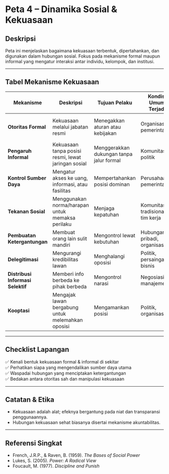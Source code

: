 # Peta 4 – Dinamika Sosial & Kekuasaan

## Deskripsi
Peta ini menjelaskan bagaimana kekuasaan terbentuk, dipertahankan, dan digunakan dalam hubungan sosial. Fokus pada mekanisme formal maupun informal yang mengatur interaksi antar individu, kelompok, dan institusi.

---

## Tabel Mekanisme Kekuasaan

| **Mekanisme** | **Deskripsi** | **Tujuan Pelaku** | **Kondisi Umum Terjadi** | **Indikator Cepat** | **Pelaku Tipikal** | **Korban Tipikal** | **Contoh Singkat** | **Counter-Strategy** | **Level Bahaya** |
|---------------|---------------|-------------------|--------------------------|---------------------|--------------------|--------------------|--------------------|----------------------|------------------|
| **Otoritas Formal** | Kekuasaan melalui jabatan resmi | Menegakkan aturan atau kebijakan | Organisasi, pemerintahan | Ada struktur hierarki jelas | Pemimpin organisasi | Pegawai, warga | Atasan memberi perintah resmi | Pahami hak & prosedur | 🟠 Sedang |
| **Pengaruh Informal** | Kekuasaan tanpa posisi resmi, lewat jaringan sosial | Menggerakkan dukungan tanpa jalur formal | Komunitas, politik | Figur populer di kelompok | Influencer, senior | Anggota baru | Senior mengarahkan opini grup | Bangun jaringan alternatif | 🟠 Sedang |
| **Kontrol Sumber Daya** | Mengatur akses ke uang, informasi, atau fasilitas | Mempertahankan posisi dominan | Perusahaan, pemerintahan | Sumber terbatas dikendalikan satu pihak | Pemilik modal | Pekerja, publik | Pemilik info menahan data | Diversifikasi akses sumber | 🔴 Tinggi |
| **Tekanan Sosial** | Menggunakan norma/harapan untuk memaksa perilaku | Menjaga kepatuhan | Komunitas tradisional, tim kerja | Ada sanksi sosial | Kelompok dominan | Minoritas, individu berbeda | Dikucilkan jika melanggar | Cari dukungan eksternal | 🟠 Sedang |
| **Pembuatan Ketergantungan** | Membuat orang lain sulit mandiri | Mengontrol lewat kebutuhan | Hubungan pribadi, organisasi | Bantuan jadi kewajiban | Pemimpin manipulatif | Anggota, pasangan | Pasangan melarang kerja | Perkuat kemandirian | 🔴 Tinggi |
| **Delegitimasi** | Mengurangi kredibilitas lawan | Menghalangi oposisi | Politik, persaingan bisnis | Fitnah, gosip | Politikus, kompetitor | Pesaing, kritikus | Menyebar rumor negatif | Tunjukkan bukti objektif | 🔴 Tinggi |
| **Distribusi Informasi Selektif** | Memberi info berbeda ke pihak berbeda | Mengontrol narasi | Negosiasi, manajemen | Ada versi cerita berbeda | Negosiator, bos | Tim kerja, publik | Tim A & B dapat data beda | Sinkronkan info | 🟠 Sedang |
| **Kooptasi** | Mengajak lawan bergabung untuk melemahkan oposisi | Mengamankan posisi | Politik, organisasi | Tawaran posisi/keuntungan ke lawan | Pemimpin cerdik | Kritikus, aktivis | Aktivis diangkat jadi pejabat | Analisis motif tawaran | 🟠 Sedang |

---

## Checklist Lapangan
✅ Kenali bentuk kekuasaan formal & informal di sekitar  
✅ Perhatikan siapa yang mengendalikan sumber daya utama  
✅ Waspadai hubungan yang menciptakan ketergantungan  
✅ Bedakan antara otoritas sah dan manipulasi kekuasaan  

---

## Catatan & Etika
- Kekuasaan adalah alat; efeknya bergantung pada niat dan transparansi penggunaannya.  
- Hubungan kekuasaan sehat biasanya disertai mekanisme akuntabilitas.  

---

## Referensi Singkat
- French, J.R.P., & Raven, B. (1959). *The Bases of Social Power*  
- Lukes, S. (2005). *Power: A Radical View*  
- Foucault, M. (1977). *Discipline and Punish*  
